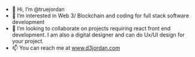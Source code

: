 - 👋 Hi, I’m @truejordan
- 👀 I’m interested in Web 3/ Blockchain and coding for full stack software development
- 💞️ I’m looking to collaborate on projects requiring react front end development. I am also a digital designer and can do Ux/UI design for your project.
- 📫 You can reach me at www.d3jordan.com

<!---
truejordan/truejordan is a ✨ special ✨ repository because its `README.md` (this file) appears on your GitHub profile.
You can click the Preview link to take a look at your changes.
--->
